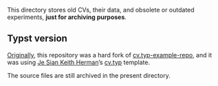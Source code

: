 This directory stores old CVs, their data, and obsolete or outdated experiments, **just for archiving purposes**.

## Typst version

[Originally](https://codeberg.org/tommi/cv/src/commit/0e7ad9f6c8948d5fe2e440f354ab724fde94e327 'First commit of tommi/cv, on Codeberg'), this repository was a hard fork of [cv.typ-example-repo](https://github.com/jskherman/cv.typ-example-repo 'cv.typ-example-repo on GitHub'), and it was using [Je Sian Keith Herman](https://jskherman.com)’s [cv.typ](https://github.com/jskherman/cv.typ 'cv.typ on GitHub') template.

The source files are still archived in the present directory.

